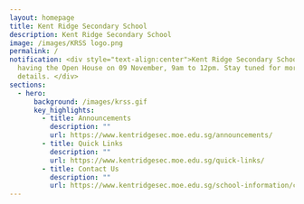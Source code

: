 ```yaml
---
layout: homepage
title: Kent Ridge Secondary School
description: Kent Ridge Secondary School
image: /images/KRSS logo.png
permalink: /
notification: <div style="text-align:center">Kent Ridge Secondary School will be
  having the Open House on 09 November, 9am to 12pm. Stay tuned for more
  details. </div>
sections:
  - hero:
      background: /images/krss.gif
      key_highlights:
        - title: Announcements
          description: ""
          url: https://www.kentridgesec.moe.edu.sg/announcements/
        - title: Quick Links
          description: ""
          url: https://www.kentridgesec.moe.edu.sg/quick-links/
        - title: Contact Us
          description: ""
          url: https://www.kentridgesec.moe.edu.sg/school-information/contact-information/
---
```

